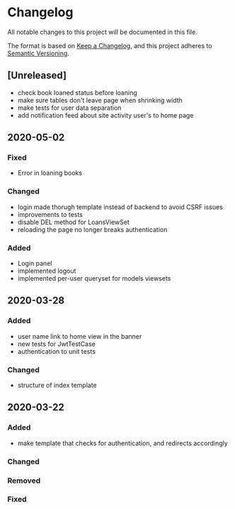 # Changelog
All notable changes to this project will be documented in this file.

The format is based on [Keep a Changelog](https://keepachangelog.com/en/1.0.0/),
and this project adheres to [Semantic Versioning](https://semver.org/spec/v2.0.0.html).

## [Unreleased]
- check book loaned status before loaning
- make sure tables don't leave page when shrinking width
- make tests for user data separation
- add notification feed about site activity user's to home page 

## 2020-05-02
### Fixed
- Error in loaning books

### Changed
- login made thorugh template instead of backend to avoid CSRF issues
- improvements to tests
- disable DEL method for LoansViewSet
- reloading the page no longer breaks authentication

### Added
- Login panel
- implemented logout
- implemented per-user queryset for models viewsets


## 2020-03-28
### Added
- user name link to home view in the banner
- new tests for JwtTestCase
- authentication to unit tests

### Changed
- structure of index template

## 2020-03-22
### Added
- make template that checks for authentication, and redirects accordingly

### Changed

### Removed

### Fixed






